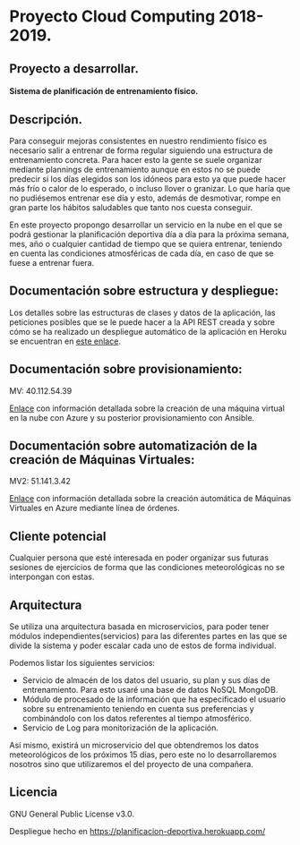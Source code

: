 # Proyecto Cloud Computing 2018-2019.


## Proyecto a desarrollar.
#### Sistema de planificación de entrenamiento físico. 

## Descripción.

Para conseguir mejoras consistentes en nuestro rendimiento físico es necesario salir a entrenar de forma regular siguiendo una estructura de entrenamiento concreta. 
Para hacer esto la gente se suele organizar mediante plannings de entrenamiento aunque en estos no se puede predecir si los días elegidos son los idóneos para esto ya que puede hacer más frío o calor de lo esperado, o incluso llover o granizar. Lo que haría que no pudiésemos entrenar ese día y esto, además de desmotivar, rompe en gran parte los hábitos saludables que tanto nos cuesta conseguir.

En este proyecto propongo desarrollar un servicio en la nube en el que se podrá gestionar la planificación deportiva día a día para la próxima semana, mes, año o cualquier cantidad de tiempo que se quiera entrenar, teniendo en cuenta las condiciones atmosféricas de cada día, en caso de que se fuese a entrenar fuera.


## Documentación sobre estructura y despliegue:

Los detalles sobre las estructuras de clases y datos de la aplicación, las peticiones posibles que se le puede hacer a la API REST creada y sobre cómo se ha realizado un despliegue automático de la aplicación en Heroku se encuentran en [este enlace](https://github.com/AntonioJavierRP/Cloud-Computing-Project/blob/master/docs/hito2-despliegue.md).


## Documentación sobre provisionamiento:

MV: 40.112.54.39

[Enlace](https://github.com/AntonioJavierRP/Cloud-Computing-Project/blob/master/docs/hito3-provisionamiento.md) con información detallada sobre la creación de una máquina virtual en la nube con Azure y su posterior provisionamiento con Ansible.

## Documentación sobre automatización de la creación de Máquinas Virtuales:

MV2: 51.141.3.42

[Enlace](https://github.com/AntonioJavierRP/Cloud-Computing-Project/blob/master/docs/hito4-automatizacion.md) con información detallada sobre la creación automática de Máquinas Virtuales en Azure mediante línea de órdenes.


## Cliente potencial
Cualquier persona que esté interesada en poder organizar sus futuras sesiones de ejercicios de forma que las condiciones meteorológicas no se interpongan con estas.



## Arquitectura 
Se utiliza una arquitectura basada en microservicios, para poder tener módulos independientes(servicios) para las diferentes partes en las que se divide la sistema y poder escalar cada uno de estos de forma individual.

Podemos listar los siguientes servicios:

- Servicio de almacén de los datos del usuario, su plan y sus días de entrenamiento. Para esto usaré una base de datos NoSQL MongoDB.
- Módulo de procesado de la información que ha especificado el usuario sobre su entrenamiento teniendo en cuenta sus preferencias y combinándolo con los datos referentes al tiempo atmosférico.
- Servicio de Log para monitorización de la aplicación.


Así mismo, existirá un microservicio del que obtendremos los datos meteorológicos de los próximos 15 días, pero este no lo desarrollaremos nosotros sino que utilizaremos el del proyecto de una compañera.



## Licencia
GNU General Public License v3.0.



Despliegue hecho en https://planificacion-deportiva.herokuapp.com/